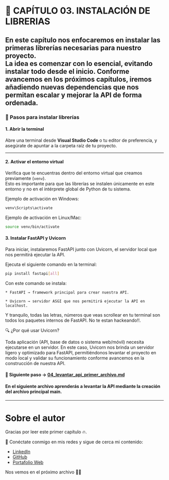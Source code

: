 # 📌 CAPÍTULO 03. INSTALACIÓN DE LIBRERIAS

En este capítulo nos enfocaremos en instalar las **primeras librerías necesarias** para nuestro proyecto.  
La idea es comenzar con lo esencial, evitando instalar todo desde el inicio. Conforme avancemos en los 
próximos capítulos, iremos añadiendo nuevas dependencias que nos permitan escalar y mejorar la API de forma ordenada.  
---
### 📌 Pasos para instalar librerías

#### 1. Abrir la terminal  
Abre una terminal desde **Visual Studio Code** o tu editor de preferencia, y asegúrate de apuntar a la carpeta raíz de tu proyecto.  

---

#### 2. Activar el entorno virtual  
Verifica que te encuentras dentro del entorno virtual que creamos previamente (`venv`).  
Esto es importante para que las librerías se instalen únicamente en este entorno y no en el intérprete global de Python de tu sistema.  

Ejemplo de activación en Windows:
```bash
venv\Scripts\activate
```

Ejemplo de activación en Linux/Mac:
```bash
source venv/bin/activate
```

#### 3. Instalar FastAPI y Uvicorn
Para iniciar, instalaremos FastAPI junto con Uvicorn, el servidor local que nos permitirá ejecutar la API.

Ejecuta el siguiente comando en la terminal:
```bash
pip install fastapi[all]
```
Con este comando se instala:

    * FastAPI → framework principal para crear nuestra API.

    * Uvicorn → servidor ASGI que nos permitirá ejecutar la API en localhost.

Y tranquilo, todas las letras, números que veas scrollear en tu terminal son todos los paquetes internos de FastAPI.
No te estan hackeando!!.

🔍 ¿Por qué usar Uvicorn?

Toda aplicación (API, base de datos o sistema web/móvil) necesita ejecutarse en un servidor.
En este caso, Uvicorn nos brinda un servidor ligero y optimizado para FastAPI, permitiéndonos 
levantar el proyecto en modo local y validar su funcionamiento conforme avancemos en la 
construcción de nuestra API.


#### 📖 Siguiente paso → [04_levantar_api_primer_archivo.md](https://github.com/BrayanR03/PYTHON-API-DESDE-CERO/blob/main/PythonApiDesdeCero/documentation/04_levantar_api_primer_archivo.md)  
#### En el siguiente archivo aprenderás a levantar la API mediante la creación del archivo principal **main**.
---

# Sobre el autor  

Gracias por leer este primer capítulo 🔥.  

🔗 Conéctate conmigo en mis redes y sigue de cerca mi contenido:  
- [LinkedIn](https://www.linkedin.com/in/brayan-rafael-neciosup-bola%C3%B1os-407a59246/)  
- [GitHub](https://github.com/BrayanR03)  
- [Portafolio Web](https://bryanneciosup626.wixsite.com/brayandataanalitics)  


Nos vemos en el próximo archivo 👊🚀  